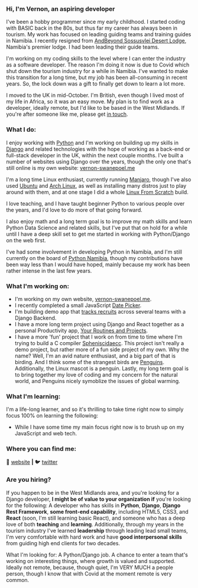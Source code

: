 ### Hi, I'm Vernon, an aspiring developer

I've been a hobby programmer since my early childhood.  I started coding with BASIC back in the 80s, but thus far my career has always been in tourism.  My work has focused on leading guiding teams and training guides in Namibia.  I recently resigned from 
[AndBeyond Sossusvlei Desert Lodge][sossus-desert-lodge], Namibia's premier lodge.  I had been leading their guide teams.

I'm working on my coding skills to the level where I can enter the industry as a software developer.  The reason I'm doing it now is due to Covid which shut down the tourism industry for a while in Namibia.  I've wanted to make this transition for a long time, but my job has been all-consuming in recent years.  So, the lock down was a gift to finally get down to learn a lot more.

I moved to the UK in mid-October.  I'm British, even though I lived most of my life in Africa, so it was an easy move.  My plan is to find work as a developer, ideally remote, but I'd like to be based in the West Midlands.  If you're after someone like me, please get [in touch][website].


### What I do:

I enjoy working with [Python][python] and I'm working on building up my skills in [Django][django] and related technologies with the hope of working as a back-end or full-stack developer in the UK, within the next couple months.  I've built a number of websites using Django over the years, though the only one that's still online is my own website: [vernon-swanepoel.me][website]

I'm a long time Linux enthusiast, currently running [Manjaro][manjaro], though I've also used [Ubuntu][ubuntu] and [Arch Linux][arch], as well as installing many distros just to play around with them, and at one stage I did a whole [Linux From Scratch][LFS] build.

I love teaching, and I have taught beginner Python to various people over the years, and I'd love to do more of that going forward.

I also enjoy math and a long term goal is to improve my math skills and learn Python Data Science and related skills, but I've put that on hold for a while until I have a deep skill set to get me started in working with Python/Django on the web first.  

I've had some involvement in developing Python in Namibia, and I'm still currently on the board of [Python Namibia][pynam], though my contributions have been way less than I would have hoped, mainly because my work has been rather intense in the last few years.


### What I'm working on:

- I'm working on my own website, [vernon-swanepoel.me][website].
- I recently completed a small JavaScript [Date Picker][Date Picker].
- I'm building demo app that [tracks recruits][Recruit App] across several teams with a Django Backend.
- I have a more long term project using Django and React together as a personal Productivity app, [Your Routines and Projects][YRAP].
- I have a more 'fun' project that I work on from time to time where I'm trying to build a C compiler [Spheniscidaecc][spheniscidaecc].  This project isn't really a demo project, but rather more of a fun side project of my own.  Why the name?  Well, I'm an avid nature enthusiast, and a big part of that is birding.  And I think some of the strangest birds are [Penguins][Penguin].  Additionally, the Linux mascot is a penguin.  Lastly, my long term goal is to bring together my love of coding and my concern for the natural world, and Penguins nicely symoblize the issues of global warming.

### What I'm learning:

I'm a life-long learner, and so it's thrilling to take time right now to simply focus 100% on learning the following:

- While I have some time my main focus right now is to brush up on my JavaScript and web tech.



### Where you can find me:

🏡 [website][website] **|** 
🐦 [twitter][twitter]


### Are you hiring?

If you happen to be in the West Midlands area, and you're looking for a Django developer, **I might be of value to your organization if** you're looking for the following: A developer who has skills in **Python**, **Django**, **Django Rest Framework**, **some front-end capability**, including HTML5, CSS3, and **React** (soon, I'm still learning basic React), and someone who has a deep love of both **teaching** and **learning**.  Additionally, through my years in the tourism industry I've learned **leadership** through leading lead small teams, I'm very comfortable with hard work and have **good interpersonal skills** from guiding high end clients for two decades.

What I'm looking for:  A Python/Django job.  A chance to enter a team that's working on interesting things, where growth is valued and supported.  Ideally not remote, because, though quiet, I'm VERY MUCH a people person, though I know that with Covid at the moment remote is very common.


[website]: https://vernon-swanepoel.me/
[twitter]: https://twitter.com/sandcurves
[react]: http://reactjs.org
[algoexpert]: https://www.algoexpert.io/
[django-rest-framework]: https://www.django-rest-framework.org/
[django]: https://www.djangoproject.com/
[udemy-drf]: https://www.udemy.com/course/the-complete-guide-to-django-rest-framework-and-vue-js/
[udemy-react]: https://www.udemy.com/course/react-the-complete-guide-incl-redux/
[udemy-web-dev]: https://www.udemy.com/course/the-complete-web-development-bootcamp/
[python]: https://www.python.org/
[sossus-desert-lodge]: https://www.andbeyond.com/our-lodges/africa/namibia/sossusvlei-desert/andbeyond-sossusvlei-desert-lodge/
[vim]: https://www.vim.org/
[arch]: https://www.archlinux.org/
[manjaro]: https://manjaro.org/
[ubuntu]: https://ubuntu.com/
[LFS]: http://www.linuxfromscratch.org/
[simple-blog-code]: https://github.com/Namibnat/simpleblog
[tcma-code]: https://github.com/Namibnat/tcma
[Recruit App]: https://github.com/Namibnat/recruit
[YRAP]: https://github.com/Namibnat/yrap
[Date Picker]: https://github.com/Namibnat/date-picker
[spheniscidaecc]: https://github.com/Namibnat/spheniscidaecc
[pynam]: https://pynamibia.herokuapp.com/about/
[Penguin]: https://en.wikipedia.org/wiki/Penguin
